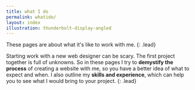 ```yaml
---
title: what I do
permalink: whatido/
layout: index
illustration: thunderbolt-display-angled
---
```


These pages are about what it's like to work with me.
{: .lead}

Starting work with a new web designer can be scary. The first project together is full of unknowns. So in these pages I try to **demystify the process** of creating a website with me, so you have a better idea of what to expect and when. I also outline my **skills and experience**, which can help you to see what I would bring to your project.
{: .lead}
